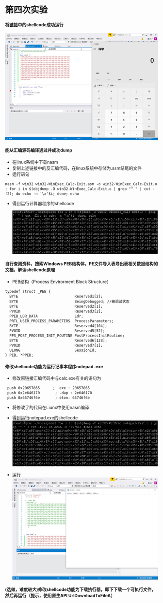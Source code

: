 # 第四次实验
#### 将[链接](https://www.exploit-db.com/shellcodes/48116)中的shellcode成功运行

![](image/result_exec.png)
#### 能从汇编源码编译通过并成功dump
+ 在linux系统中下载nasm
+ 复制上述链接中的反汇编代码，在linux系统中存储为.asm结尾的文件
+ 运行语句
 ```
 nasm -f win32 win32-WinExec_Calc-Exit.asm -o win32-WinExec_Calc-Exit.o
; for i in $(objdump -D win32-WinExec_Calc-Exit.o | grep "^ " | cut -f2); do echo -n '\x'$i; done; echo
 ```

+ 得到运行计算器程序的shellcode

  ![](image/sc_exec.png)
  
#### 自行查阅资料，搜索Windows PEB结构体，PE文件导入表导出表相关数据结构的文档，解读shellcode原理

+ PEB结构（Process Envirorment Block Structure）
```
typedef struct _PEB {
  BYTE                          Reserved1[2];
  BYTE                          BeingDebugged; //被调试状态
  BYTE                          Reserved2[1];
  PVOID                         Reserved3[2];
  PPEB_LDR_DATA                 Ldr;
  PRTL_USER_PROCESS_PARAMETERS  ProcessParameters;
  BYTE                          Reserved4[104];
  PVOID                         Reserved5[52];
  PPS_POST_PROCESS_INIT_ROUTINE PostProcessInitRoutine;
  BYTE                          Reserved6[128];
  PVOID                         Reserved7[1];
  ULONG                         SessionId;
} PEB, *PPEB;
```


#### 修改shellcode功能为运行记事本程序notepad. exe
+ 修改原链接汇编代码中与calc.exe有关的语句为
```
 push 0x20657865      ;  exe : 20657865
 push 0x2e646170       ; .dap : 2e646170
 push 0x65746f6e       ; eton: 65746f6e

```
+ 将修改了的代码在Liunx中使用nasm编译

+ 得到运行notepad.exe的shellcode
![](image/sc_notp.png)
+ 运行
![](image/result_notp.png)
#### (选做，难度较大)修改shellcode功能为下载执行器，即下下载一个可执行文件，然后再运行（提示，使用原生API UrlDownloadToFileA）